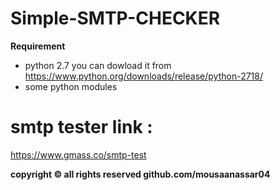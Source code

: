 # Simple-SMTP-CHECKER

**Requirement**

- python 2.7 you can dowload it from https://www.python.org/downloads/release/python-2718/
- some python modules

# smtp tester link :

https://www.gmass.co/smtp-test

 **copyright © all rights reserved github.com/mousaanassar04**
